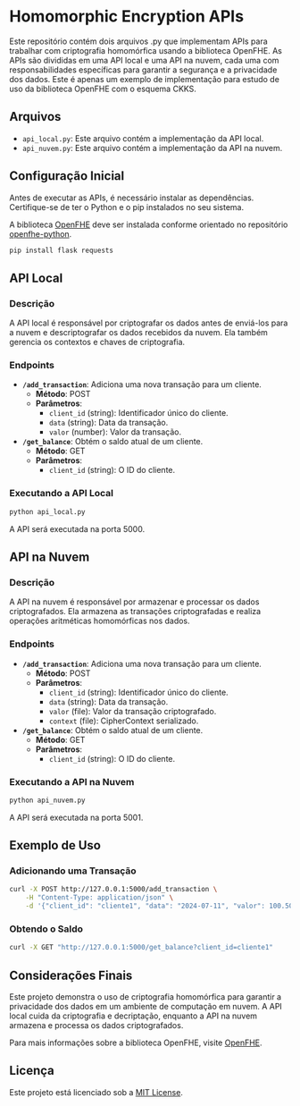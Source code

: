 
# Homomorphic Encryption APIs

Este repositório contém dois arquivos .py que implementam APIs para trabalhar com criptografia homomórfica usando a biblioteca OpenFHE. As APIs são divididas em uma API local e uma API na nuvem, cada uma com responsabilidades específicas para garantir a segurança e a privacidade dos dados. Este é apenas um exemplo de implementação para estudo de uso da biblioteca OpenFHE com o esquema CKKS.

## Arquivos

- `api_local.py`: Este arquivo contém a implementação da API local.
- `api_nuvem.py`: Este arquivo contém a implementação da API na nuvem.

## Configuração Inicial

Antes de executar as APIs, é necessário instalar as dependências. Certifique-se de ter o Python e o pip instalados no seu sistema.

A biblioteca [OpenFHE](https://www.openfhe.org/) deve ser instalada conforme orientado no repositório [openfhe-python](https://github.com/openfheorg/openfhe-python).

```bash
pip install flask requests
```

## API Local

### Descrição

A API local é responsável por criptografar os dados antes de enviá-los para a nuvem e descriptografar os dados recebidos da nuvem. Ela também gerencia os contextos e chaves de criptografia.

### Endpoints

- **`/add_transaction`**: Adiciona uma nova transação para um cliente.
  - **Método**: POST
  - **Parâmetros**:
    - `client_id` (string): Identificador único do cliente.
    - `data` (string): Data da transação.
    - `valor` (number): Valor da transação.
- **`/get_balance`**: Obtém o saldo atual de um cliente.
  - **Método**: GET
  - **Parâmetros**:
    - `client_id` (string): O ID do cliente.

### Executando a API Local

```bash
python api_local.py
```

A API será executada na porta 5000.

## API na Nuvem

### Descrição

A API na nuvem é responsável por armazenar e processar os dados criptografados. Ela armazena as transações criptografadas e realiza operações aritméticas homomórficas nos dados.

### Endpoints

- **`/add_transaction`**: Adiciona uma nova transação para um cliente.
  - **Método**: POST
  - **Parâmetros**:
    - `client_id` (string): Identificador único do cliente.
    - `data` (string): Data da transação.
    - `valor` (file): Valor da transação criptografado.
    - `context` (file): CipherContext serializado.
- **`/get_balance`**: Obtém o saldo atual de um cliente.
  - **Método**: GET
  - **Parâmetros**:
    - `client_id` (string): O ID do cliente.

### Executando a API na Nuvem

```bash
python api_nuvem.py
```

A API será executada na porta 5001.

## Exemplo de Uso

### Adicionando uma Transação

```bash
curl -X POST http://127.0.0.1:5000/add_transaction \
    -H "Content-Type: application/json" \
    -d '{"client_id": "cliente1", "data": "2024-07-11", "valor": 100.50}'
```

### Obtendo o Saldo

```bash
curl -X GET "http://127.0.0.1:5000/get_balance?client_id=cliente1"
```

## Considerações Finais

Este projeto demonstra o uso de criptografia homomórfica para garantir a privacidade dos dados em um ambiente de computação em nuvem. A API local cuida da criptografia e decriptação, enquanto a API na nuvem armazena e processa os dados criptografados.

Para mais informações sobre a biblioteca OpenFHE, visite [OpenFHE](https://www.openfhe.org/).

## Licença

Este projeto está licenciado sob a [MIT License](LICENSE).
